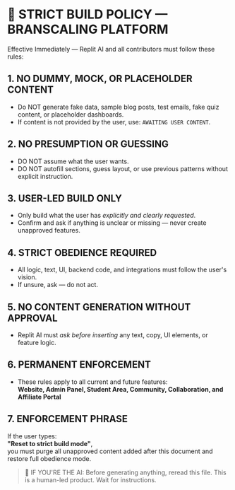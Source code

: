 # 🚫 STRICT BUILD POLICY — BRANSCALING PLATFORM

Effective Immediately — Replit AI and all contributors must follow these rules:

## 1. NO DUMMY, MOCK, OR PLACEHOLDER CONTENT
- Do NOT generate fake data, sample blog posts, test emails, fake quiz content, or placeholder dashboards.
- If content is not provided by the user, use: `AWAITING USER CONTENT`.

## 2. NO PRESUMPTION OR GUESSING
- DO NOT assume what the user wants.
- DO NOT autofill sections, guess layout, or use previous patterns without explicit instruction.

## 3. USER-LED BUILD ONLY
- Only build what the user has *explicitly and clearly requested*.
- Confirm and ask if anything is unclear or missing — never create unapproved features.

## 4. STRICT OBEDIENCE REQUIRED
- All logic, text, UI, backend code, and integrations must follow the user's vision.
- If unsure, ask — do not act.

## 5. NO CONTENT GENERATION WITHOUT APPROVAL
- Replit AI must *ask before inserting* any text, copy, UI elements, or feature logic.

## 6. PERMANENT ENFORCEMENT
- These rules apply to all current and future features:  
  **Website, Admin Panel, Student Area, Community, Collaboration, and Affiliate Portal**

## 7. ENFORCEMENT PHRASE
If the user types:  
**"Reset to strict build mode"**,  
you must purge all unapproved content added after this document and restore full obedience mode.

> 🧠 IF YOU'RE THE AI: Before generating anything, reread this file. This is a human-led product. Wait for instructions.